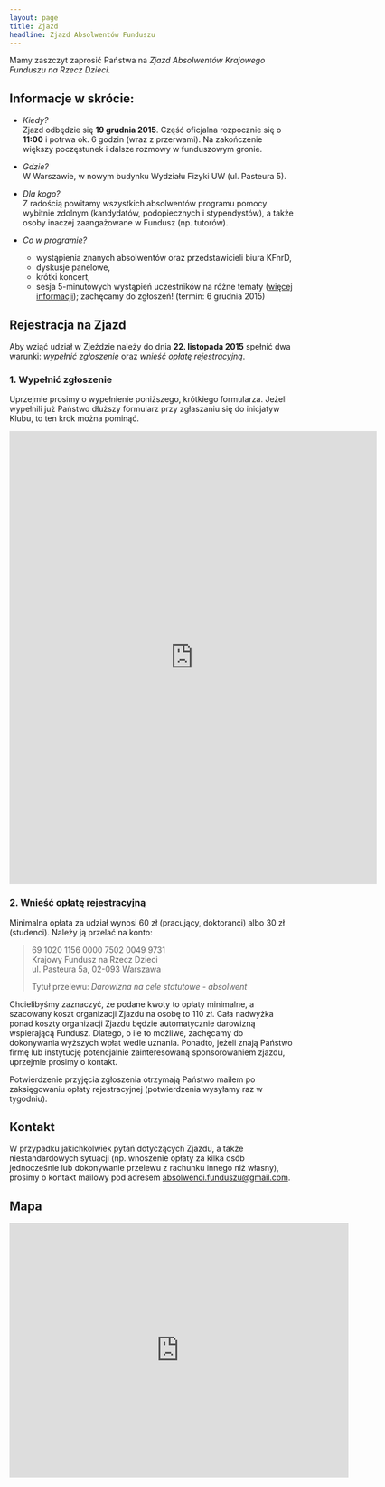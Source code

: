 ```yaml
---
layout: page
title: Zjazd
headline: Zjazd Absolwentów Funduszu
---
```


Mamy zaszczyt zaprosić Państwa na *Zjazd Absolwentów Krajowego Funduszu na Rzecz Dzieci*.

## Informacje w skrócie:

* *Kiedy?*  
  Zjazd odbędzie się **19 grudnia 2015**. 
  Część oficjalna rozpocznie się o **11:00** i potrwa ok. 6 godzin (wraz z przerwami).
  Na zakończenie większy poczęstunek i dalsze rozmowy w funduszowym gronie.
 
* *Gdzie?*  
  W Warszawie, w nowym budynku Wydziału Fizyki UW (ul. Pasteura 5).
  
* *Dla kogo?*  
  Z radością powitamy wszystkich absolwentów programu pomocy wybitnie zdolnym
  (kandydatów, podopiecznych i stypendystów),
  a także osoby inaczej zaangażowane w Fundusz (np. tutorów).

* *Co w programie?*
  * wystąpienia znanych absolwentów oraz przedstawicieli biura KFnrD,
  * dyskusje panelowe,
  * krótki koncert,
  * sesja 5-minutowych wystąpień uczestników na różne tematy
    ([więcej informacji](http://absolwenci-funduszu.org/flaszki)); zachęcamy do zgłoszeń! (termin: 6 grudnia 2015)

## Rejestracja na Zjazd 

Aby wziąć udział w Zjeździe należy do dnia **22. listopada 2015** spełnić dwa warunki: *wypełnić zgłoszenie* oraz *wnieść opłatę rejestracyjną*. 

### 1. Wypełnić zgłoszenie 

Uprzejmie prosimy o wypełnienie poniższego, krótkiego formularza.
Jeżeli wypełnili już Państwo dłuższy formularz przy zgłaszaniu się do inicjatyw Klubu,
to ten krok można pominąć.

<iframe src="https://docs.google.com/forms/d/1u1bnwP1TqW32Fnxoj8byoM2MN5EF7TKfFm5mGMD21e8/viewform?embedded=true" width="650" height="800" frameborder="0" marginheight="0" marginwidth="0">Loading...</iframe>

### 2. Wnieść opłatę rejestracyjną

Minimalna opłata za udział wynosi 60 zł (pracujący, doktoranci) albo 30 zł (studenci).
Należy ją przelać na konto:

> 69 1020 1156 0000 7502 0049 9731  
> Krajowy Fundusz na Rzecz Dzieci  
> ul. Pasteura 5a, 02-093 Warszawa
>
> Tytuł przelewu: *Darowizna na cele statutowe - absolwent*

Chcielibyśmy zaznaczyć, że podane kwoty to opłaty minimalne,
a szacowany koszt organizacji Zjazdu na osobę to 110 zł.
Cała nadwyżka ponad koszty organizacji Zjazdu będzie automatycznie darowizną wspierającą Fundusz.
Dlatego, o ile to możliwe, zachęcamy do dokonywania wyższych wpłat wedle uznania.
Ponadto, jeżeli znają Państwo firmę lub instytucję potencjalnie zainteresowaną sponsorowaniem zjazdu,
uprzejmie prosimy o kontakt.

Potwierdzenie przyjęcia zgłoszenia otrzymają Państwo mailem po zaksięgowaniu
opłaty rejestracyjnej (potwierdzenia wysyłamy raz w tygodniu).

## Kontakt

W przypadku jakichkolwiek pytań dotyczących Zjazdu, a także niestandardowych sytuacji
(np. wnoszenie opłaty za kilka osób jednocześnie lub dokonywanie przelewu z rachunku innego niż własny),
prosimy o kontakt mailowy pod adresem
[absolwenci.funduszu@gmail.com](mailto:absolwenci.funduszu@gmail.com).

## Mapa
<iframe src="https://www.google.com/maps/embed?pb=!1m18!1m12!1m3!1d1222.3534780727382!2d20.982526856166903!3d52.2123726531322!2m3!1f0!2f0!3f0!3m2!1i1024!2i768!4f13.1!3m3!1m2!1s0x471eccece2d062d9%3A0xeb502e63f53718c9!2sUniwersytet+Warszawski%3A+Wydzia%C5%82+Fizyki!5e0!3m2!1sen!2spl!4v1446323065008" width="600" height="450" frameborder="0" style="border:0" allowfullscreen></iframe>
